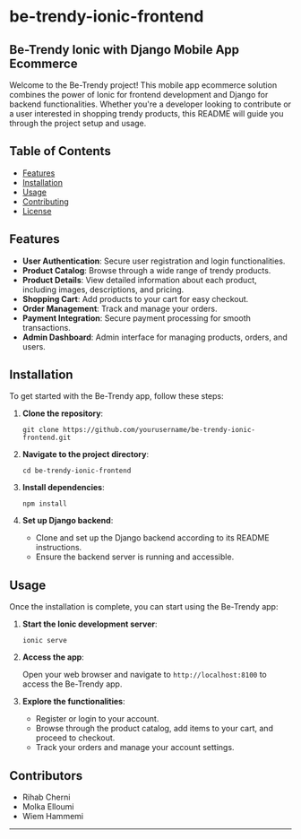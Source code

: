 # be-trendy-ionic-frontend

## Be-Trendy Ionic with Django Mobile App Ecommerce

Welcome to the Be-Trendy project! This mobile app ecommerce solution combines the power of Ionic for frontend development and Django for backend functionalities. Whether you're a developer looking to contribute or a user interested in shopping trendy products, this README will guide you through the project setup and usage.

## Table of Contents

- [Features](#features)
- [Installation](#installation)
- [Usage](#usage)
- [Contributing](#contributing)
- [License](#license)

## Features

- **User Authentication**: Secure user registration and login functionalities.
- **Product Catalog**: Browse through a wide range of trendy products.
- **Product Details**: View detailed information about each product, including images, descriptions, and pricing.
- **Shopping Cart**: Add products to your cart for easy checkout.
- **Order Management**: Track and manage your orders.
- **Payment Integration**: Secure payment processing for smooth transactions.
- **Admin Dashboard**: Admin interface for managing products, orders, and users.

## Installation

To get started with the Be-Trendy app, follow these steps:

1. **Clone the repository**:

   ```
   git clone https://github.com/yourusername/be-trendy-ionic-frontend.git
   ```

2. **Navigate to the project directory**:

   ```
   cd be-trendy-ionic-frontend
   ```

3. **Install dependencies**:

   ```
   npm install
   ```

4. **Set up Django backend**:

   - Clone and set up the Django backend according to its README instructions.
   - Ensure the backend server is running and accessible.

## Usage

Once the installation is complete, you can start using the Be-Trendy app:

1. **Start the Ionic development server**:

   ```
   ionic serve
   ```

2. **Access the app**:

   Open your web browser and navigate to `http://localhost:8100` to access the Be-Trendy app.

3. **Explore the functionalities**:

   - Register or login to your account.
   - Browse through the product catalog, add items to your cart, and proceed to checkout.
   - Track your orders and manage your account settings.


## Contributors

- Rihab Cherni
- Molka Elloumi
- Wiem Hammemi

---
